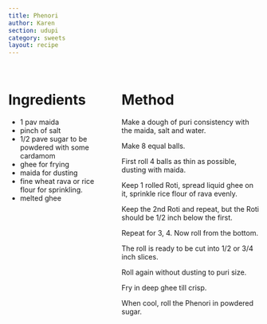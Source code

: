 ```yaml
---
title: Phenori
author: Karen
section: udupi
category: sweets
layout: recipe
---
```



<br>
<div class='columns'> <div class='column is-one-third p-3' markdown='1'>

# Ingredients

* 1 pav maida
* pinch of salt
* 1/2 pave sugar to be powdered with some cardamom
* ghee for frying
* maida for dusting
* fine wheat rava or rice flour for sprinkling.
* melted ghee


</div> <div class='column is-two-thirds p-3' markdown='1'>

# Method

Make a dough of puri consistency with the maida, salt and water.

Make 8 equal balls.

First roll 4 balls as thin as possible, dusting with maida.

Keep 1 rolled Roti, spread liquid ghee on it, sprinkle rice flour of rava evenly.

Keep the 2nd Roti and repeat, but the Roti should be 1/2 inch below the first.

Repeat for 3, 4. Now roll from the bottom.

The roll is ready to be cut into 1/2 or 3/4 inch slices.

Roll again without dusting to puri size.

Fry in deep ghee till crisp.

When cool, roll the Phenori in powdered sugar.


</div> </div>